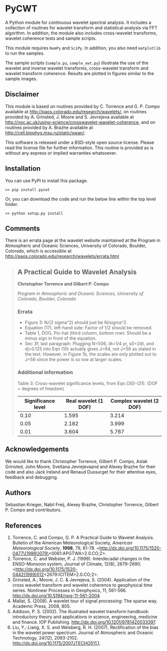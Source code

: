 PyCWT
=====

A Python module for continuous wavelet spectral analysis. It includes a
collection of routines for wavelet transform and statistical analysis via FFT
algorithm. In addition, the module also includes cross-wavelet transforms,
wavelet coherence tests and sample scripts.

This module requires ``NumPy`` and ``SciPy``. In addition, you also need
``matplotlib`` to run the samples.

The sample scripts (``sample.py``, ``sample_xwt.py``) illustrate the use of
the wavelet and inverse wavelet transforms, cross-wavelet transform and
wavelet transform coherence. Results are plotted in figures similar to the
sample images.


Disclaimer
----------
This module is based on routines provided by C. Torrence and G. P. Compo
available at <http://paos.colorado.edu/research/wavelets/>, on routines
provided by A. Grinsted, J. Moore and S. Jevrejeva available at
<http://noc.ac.uk/using-science/crosswavelet-wavelet-coherence>, and
on routines provided by A. Brazhe available at
<http://cell.biophys.msu.ru/static/swan/>.

This software is released under a BSD-style open source license. Please read
the license file for further information. This routine is provided as is
without any express or implied warranties whatsoever.


Installation
------------
You can use PyPI to install this package.

    >> pip install pycwt

Or, you can download the code and run the below line within the top level
folder.

    >> python setup.py install


Comments
--------
There is an errata page at the wavelet website maintained at the Program
in Atmospheric and Oceanic Sciences, University of Colorado, Boulder,
Colorado, which is accessible at
<http://paos.colorado.edu/research/wavelets/errata.html>


> ## A Practical Guide to Wavelet Analysis
> **Christopher Torrence and Gilbert P. Compo**
>
> _Program in Atmospheric and Oceanic Sciences, University of Colorado,
> Boulder, Colorado_
>
>
> ### Errata
>
> - Figure 3: N/(2 sigma^2) should just be N/sigma^2.
> - Equation (17), left-hand side: Factor of 1/2 should be removed.
> - Table 1, DOG, Psi-hat (third column, bottom row): Should be a minus sign
>   in front of the equation.
> - Sec 3f, last paragraph: Plugging N=506, dt=1/4 yr, s0=2dt, and dj=0.125
>   into Eqn (10) actually gives J=64, not J=56 as stated in the text.
>   However, in Figure 1b, the scales are only plotted out to J=56 since the
>   power is so low at larger scales.
>
> ### Additional information
>
> Table 3: Cross-wavelet significance levels, from Eqn.(30)-(31). (DOF =
> degrees of freedom)
>
> Significance level | Real wavelet (1 DOF) | Complex wavelet (2 DOF)
> -------------------|----------------------|-------------------------
>        0.10        |        1.595         |          3.214
>        0.05        |        2.182         |          3.999
>        0.01        |        3.604         |          5.767


Acknowledgements
----------------
We would like to thank Christopher Torrence, Gilbert P. Compo, Aslak Grinsted,
John Moore, Svetlana Jevrejevaand and Alexey Brazhe for their code and also
Jack Ireland and Renaud Dussurget for their attentive eyes, feedback and
debugging.


Authors
-------
Sebastian Krieger, Nabil Freij, Alexey Brazhe, Christopher Torrence,
Gilbert P. Compo and contributors.


References
----------
1. Torrence, C. and Compo, G. P. A Practical Guide to Wavelet Analysis.
   Bulletin of the American Meteorological Society, *American Meteorological
   Society*, **1998**, 79, 61-78.
   <http://dx.doi.org/10.1175/1520-0477\(1998\)079\<0061:APGTWA\>2.0.CO;2>.
2. Torrence, C. and Webster, P. J. (1999). Interdecadal changes in the
   ENSO-Monsoon system, Journal of Climate, 12(8), 2679-2690.
   <http://dx.doi.org/10.1175/1520-0442(1999)012<2679:ICITEM\>2.0.CO;2>.
3. Grinsted, A.; Moore, J. C. & Jevrejeva, S. (2004). Application of the cross
   wavelet transform and wavelet coherence to geophysical time series.
   Nonlinear Processes in Geophysics, 11, 561-566.
   <http://dx.doi.org/10.5194/npg-11-561-2004>.
4. Mallat, S. (2008). A wavelet tour of signal processing: The sparse way.
   Academic Press, 2008, 805.
5. Addison, P. S. (2002). The illustrated wavelet transform handbook:
   introductory theory and applications in science, engineering, medicine and
   finance. IOP Publishing. <http://dx.doi.org/10.1201/9781420033397>.
6. Liu, Y.; Liang, X. S. and Weisberg, R. H. (2007). Rectification of the bias
   in the wavelet power spectrum. Journal of Atmospheric and Oceanic
   Technology, 24(12), 2093-2102. <http://dx.doi.org/10.1175/2007JTECHO511.1>.
